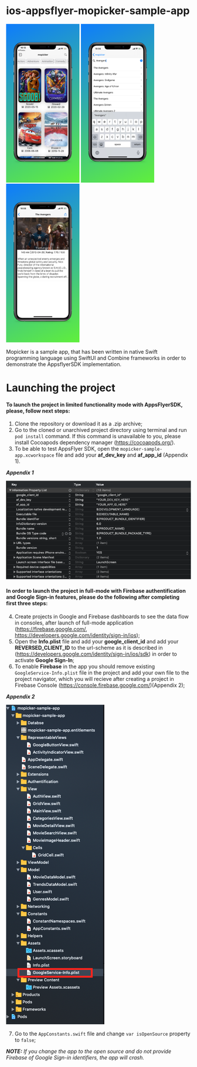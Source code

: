 # ios-appsflyer-mopicker-sample-app

<img src="https://github.com/AppsFlyerSDK/appsflyer-apple-swift-app/blob/master/RepositoryAssets/6.5-inch%20Screenshot%202.jpg?raw=true" alt="image1" width="200" height="432">  <img src="https://github.com/AppsFlyerSDK/appsflyer-apple-swift-app/blob/master/RepositoryAssets/6.5-inch%20Screenshot%203.jpg?raw=true" alt="image2" width="200" height="432">  <img src="https://github.com/AppsFlyerSDK/appsflyer-apple-swift-app/blob/master/RepositoryAssets/6.5-inch%20Screenshot%204.jpg?raw=true" alt="image3" width="200" height="432">

Mopicker is a sample app, that has been written in native Swift programming language using SwiftUI and Combine frameworks in order to demonstrate the AppsflyerSDK implementation. 

# Launching the project

#### To launch the project in limited functionality mode with AppsFlyerSDK, please, follow next steps: 

1) Clone the repository or download it as a .zip archive;
2) Go to the cloned or unarchived project directory using terminal and run `pod install` command. If this command is unavailable to you, please install Cocoapods dependency manager (https://cocoapods.org/).
3) To be able to test AppsFlyer SDK, open the `mopicker-sample-app.xcworkspace` file and add your __af_dev_key__ and __af_app_id__ (Appendix 1).

**_Appendix 1_**


<img src="https://github.com/AppsFlyerSDK/appsflyer-apple-swift-app/blob/master/RepositoryAssets/Screenshot%202020-06-01%20at%2015.18.25.png?raw=true" alt="image1">
 
#### In order to launch the project in full-mode with Firebase authentification and Google Sign-in features, please do the following after completing first three steps: 

4) Create projects in Google and Firebase dashboards to see the data flow in consoles, after launch of full-mode application  (https://firebase.google.com/, https://developers.google.com/identity/sign-in/ios); 
5) Open the __Info.plist__ file and add your __google_client_id__ and add your __REVERSED_CLIENT_ID__ to the url-scheme as it is described in (https://developers.google.com/identity/sign-in/ios/sdk) in order to activate **Google Sign-In**; 
6) To enable **Firebase** in the app you should remove existing `GoogleService-Info.plist` file in the project and add your own file to the project navigator, which you will recieve after creating a project in Firebase Console (https://console.firebase.google.com/)(Appendix 2);


**_Appendix 2_**

<img src="https://github.com/AppsFlyerSDK/appsflyer-apple-swift-app/blob/master/RepositoryAssets/Screenshot%202020-06-01%20at%2015.18.56.png?raw=true" alt="image1">


7) Go to the `AppConstants.swift` file and change `var isOpenSource` property to `false`;

_**NOTE:** If you change the app to the open source and do not provide Firebase of Google Sign-in identifiers, the app will crash._

